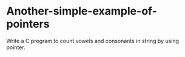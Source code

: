# Another-simple-example-of-pointers
Write a C program to count vowels and consonants in string by using pointer. 
